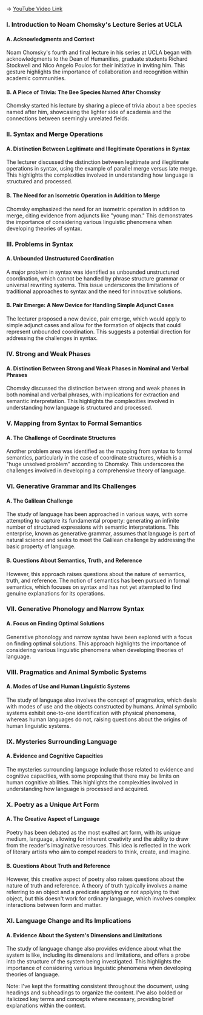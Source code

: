 -> [YouTube Video Link](https://www.youtube.com/watch?v=T8__OIXcni0&list=PLa6MU-5gBvQkjDhBz_LsI8pU6B7AjPgU5&index=6&pp=iAQB)

### I. Introduction to Noam Chomsky's Lecture Series at UCLA
#### A. Acknowledgments and Context

Noam Chomsky's fourth and final lecture in his series at UCLA began with acknowledgments to the Dean of Humanities, graduate students Richard Stockwell and Nico Angelo Poulos for their initiative in inviting him. This gesture highlights the importance of collaboration and recognition within academic communities.

#### B. A Piece of Trivia: The Bee Species Named After Chomsky

Chomsky started his lecture by sharing a piece of trivia about a bee species named after him, showcasing the lighter side of academia and the connections between seemingly unrelated fields.

### II. Syntax and Merge Operations
#### A. Distinction Between Legitimate and Illegitimate Operations in Syntax

The lecturer discussed the distinction between legitimate and illegitimate operations in syntax, using the example of parallel merge versus late merge. This highlights the complexities involved in understanding how language is structured and processed.

#### B. The Need for an Isometric Operation in Addition to Merge

Chomsky emphasized the need for an isometric operation in addition to merge, citing evidence from adjuncts like "young man." This demonstrates the importance of considering various linguistic phenomena when developing theories of syntax.

### III. Problems in Syntax
#### A. Unbounded Unstructured Coordination

A major problem in syntax was identified as unbounded unstructured coordination, which cannot be handled by phrase structure grammar or universal rewriting systems. This issue underscores the limitations of traditional approaches to syntax and the need for innovative solutions.

#### B. Pair Emerge: A New Device for Handling Simple Adjunct Cases

The lecturer proposed a new device, pair emerge, which would apply to simple adjunct cases and allow for the formation of objects that could represent unbounded coordination. This suggests a potential direction for addressing the challenges in syntax.

### IV. Strong and Weak Phases
#### A. Distinction Between Strong and Weak Phases in Nominal and Verbal Phrases

Chomsky discussed the distinction between strong and weak phases in both nominal and verbal phrases, with implications for extraction and semantic interpretation. This highlights the complexities involved in understanding how language is structured and processed.

### V. Mapping from Syntax to Formal Semantics
#### A. The Challenge of Coordinate Structures

Another problem area was identified as the mapping from syntax to formal semantics, particularly in the case of coordinate structures, which is a "huge unsolved problem" according to Chomsky. This underscores the challenges involved in developing a comprehensive theory of language.

### VI. Generative Grammar and Its Challenges
#### A. The Galilean Challenge

The study of language has been approached in various ways, with some attempting to capture its fundamental property: generating an infinite number of structured expressions with semantic interpretations. This enterprise, known as generative grammar, assumes that language is part of natural science and seeks to meet the Galilean challenge by addressing the basic property of language.

#### B. Questions About Semantics, Truth, and Reference

However, this approach raises questions about the nature of semantics, truth, and reference. The notion of semantics has been pursued in formal semantics, which focuses on syntax and has not yet attempted to find genuine explanations for its operations.

### VII. Generative Phonology and Narrow Syntax
#### A. Focus on Finding Optimal Solutions

Generative phonology and narrow syntax have been explored with a focus on finding optimal solutions. This approach highlights the importance of considering various linguistic phenomena when developing theories of language.

### VIII. Pragmatics and Animal Symbolic Systems
#### A. Modes of Use and Human Linguistic Systems

The study of language also involves the concept of pragmatics, which deals with modes of use and the objects constructed by humans. Animal symbolic systems exhibit one-to-one identification with physical phenomena, whereas human languages do not, raising questions about the origins of human linguistic systems.

### IX. Mysteries Surrounding Language
#### A. Evidence and Cognitive Capacities

The mysteries surrounding language include those related to evidence and cognitive capacities, with some proposing that there may be limits on human cognitive abilities. This highlights the complexities involved in understanding how language is processed and acquired.

### X. Poetry as a Unique Art Form
#### A. The Creative Aspect of Language

Poetry has been debated as the most exalted art form, with its unique medium, language, allowing for inherent creativity and the ability to draw from the reader's imaginative resources. This idea is reflected in the work of literary artists who aim to compel readers to think, create, and imagine.

#### B. Questions About Truth and Reference

However, this creative aspect of poetry also raises questions about the nature of truth and reference. A theory of truth typically involves a name referring to an object and a predicate applying or not applying to that object, but this doesn't work for ordinary language, which involves complex interactions between form and matter.

### XI. Language Change and Its Implications
#### A. Evidence About the System's Dimensions and Limitations

The study of language change also provides evidence about what the system is like, including its dimensions and limitations, and offers a probe into the structure of the system being investigated. This highlights the importance of considering various linguistic phenomena when developing theories of language.

Note: I've kept the formatting consistent throughout the document, using headings and subheadings to organize the content. I've also bolded or italicized key terms and concepts where necessary, providing brief explanations within the context.